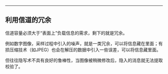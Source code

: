 

---

## 利用信道的冗余

信道容量必须大于“表面上”负载信息的需求，剩下的就是冗余。

例如数字图像，采样过程中引入的噪声，就是一类冗余，可以将信息藏在里面；有损压缩技术（如JPEG）也会在解压的数据中引入一些误差，可以将信息藏里面。

但往往隐写术不具有良好的鲁棒性，当图像被稍微修改后，隐入的消息就无法提取校验了。
